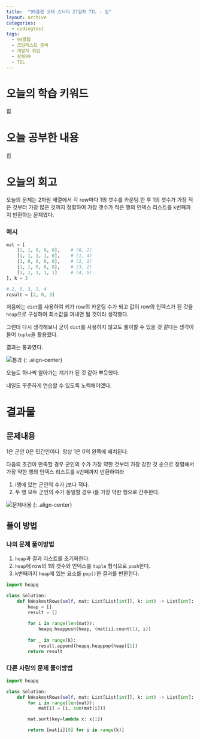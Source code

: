```yaml
---
title:  "99클럽 코테 스터디 27일차 TIL - 힙"
layout: archive
categories:
  - codingtest
tags:
  - 99클럽
  - 코딩테스트 준비
  - 개발자 취업
  - 항해99
  - TIL
---
```


# 오늘의 학습 키워드 
힙

# 오늘 공부한 내용
힙

# 오늘의 회고
오늘의 문제는 2차원 배열에서 각 row마다 1의 갯수를 카운팅 한 후 1의 갯수가 가장 적은 것부터 가장 많은 것까지 정렬하여 가장 갯수가 적은 행의 인덱스 리스트를 k번째까지 반환하는 문제였다.


### 예시
```python
mat = [
	[1, 1, 0, 0, 0],	# (0, 2)
	[1, 1, 1, 1, 0],	# (1, 4)
	[1, 0, 0, 0, 0],	# (2, 1)
	[1, 1, 0, 0, 0],	# (3, 2)
	[1, 1, 1, 1, 1]		# (4, 5)
], k = 3

# 2, 0, 3, 1, 4
result = [2, 0, 3]
```

처음에는 `dict`를 사용하여 키가 row의 카운팅 수가 되고 값이 row의 인덱스가 된 것을 `heap`으로 구성하여 최소값을 꺼내면 될 것이라 생각했다.

그런데 다시 생각해보니 굳이 `dict`를 사용하지 않고도 풀이할 수 있을 것 같다는 생각이 들어 `tuple`을 활용했다.

결과는 통과였다.

![통과](https://github.com/kimhyunso/kimhyunso.github.io/assets/87798982/562bd73d-bf48-4877-87ea-80ea5d66031d)
{: .align-center}

오늘도 하나씩 알아가는 계기가 된 것 같아 뿌듯했다.

내일도 꾸준하게 연습할 수 있도록 노력해야겠다.

# 결과물
## 문제내용
1은 군인 0은 민간인이다. 항상 1은 0의 왼쪽에 배치된다.

다음의 조건이 만족할 경우 군인의 수가 가장 약한 것부터 가장 강한 것 순으로 정렬해서 가장 약한 행의 인덱스 리스트를 k번째까지 반환하여라

1. i행에 있는 군인의 수가 j보다 적다.
2. 두 행 모두 군인의 수가 동일할 경우 i를 가장 약한 행으로 간주한다.



![문제내용](https://github.com/kimhyunso/kimhyunso.github.io/assets/87798982/0b4b5005-4796-4488-9c2f-acbb4899a3ad)
{: .align-center}


## 풀이 방법
### 나의 문제 풀이방법
1. `heap`과 결과 리스트를 초기화한다.
2. `heap`에 row의 1의 갯수와 인덱스를 `tuple` 형식으로 `push`한다.
3. k번째까지 `heap`에 있는 요소를 `pop()`한 결과를 반환한다.

```python
import heapq

class Solution:
    def kWeakestRows(self, mat: List[List[int]], k: int) -> List[int]:
        heap = []
        result = []
        
        for i in range(len(mat)):
            heapq.heappush(heap, (mat[i].count(1), i))
        
        for _ in range(k):
            result.append(heapq.heappop(heap)[1])
        return result
```


### 다른 사람의 문제 풀이방법
```python
import heapq

class Solution:
    def kWeakestRows(self, mat: List[List[int]], k: int) -> List[int]:
        for i in range(len(mat)):
            mat[i] = [i, sum(mat[i])]

        mat.sort(key=lambda x: x[1])

        return [mat[i][0] for i in range(k)]
```
